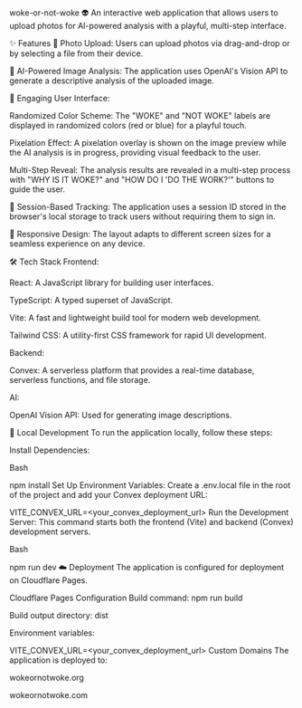 woke-or-not-woke 👽
An interactive web application that allows users to upload photos for AI-powered analysis with a playful, multi-step interface.

✨ Features
📸 Photo Upload: Users can upload photos via drag-and-drop or by selecting a file from their device.

🧠 AI-Powered Image Analysis: The application uses OpenAI's Vision API to generate a descriptive analysis of the uploaded image.

🎨 Engaging User Interface:

Randomized Color Scheme: The "WOKE" and "NOT WOKE" labels are displayed in randomized colors (red or blue) for a playful touch.

Pixelation Effect: A pixelation overlay is shown on the image preview while the AI analysis is in progress, providing visual feedback to the user.

Multi-Step Reveal: The analysis results are revealed in a multi-step process with "WHY IS IT WOKE?" and "HOW DO I 'DO THE WORK?'" buttons to guide the user.

🤫 Session-Based Tracking: The application uses a session ID stored in the browser's local storage to track users without requiring them to sign in.

📱 Responsive Design: The layout adapts to different screen sizes for a seamless experience on any device.

🛠️ Tech Stack
Frontend:

React: A JavaScript library for building user interfaces.

TypeScript: A typed superset of JavaScript.

Vite: A fast and lightweight build tool for modern web development.

Tailwind CSS: A utility-first CSS framework for rapid UI development.

Backend:

Convex: A serverless platform that provides a real-time database, serverless functions, and file storage.

AI:

OpenAI Vision API: Used for generating image descriptions.

🚀 Local Development
To run the application locally, follow these steps:

Install Dependencies:

Bash

npm install
Set Up Environment Variables:
Create a .env.local file in the root of the project and add your Convex deployment URL:

VITE_CONVEX_URL=<your_convex_deployment_url>
Run the Development Server:
This command starts both the frontend (Vite) and backend (Convex) development servers.

Bash

npm run dev
☁️ Deployment
The application is configured for deployment on Cloudflare Pages.

Cloudflare Pages Configuration
Build command: npm run build

Build output directory: dist

Environment variables:

VITE_CONVEX_URL=<your_convex_deployment_url>
Custom Domains
The application is deployed to:

wokeornotwoke.org

wokeornotwoke.com